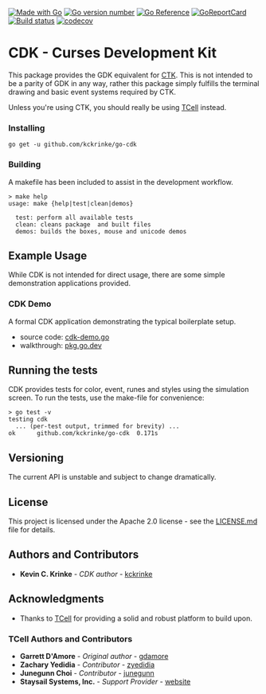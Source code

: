 [![Made with Go](https://img.shields.io/badge/Made%20with-Go-1f425f.svg)](http://golang.org)
[![Go version number](https://img.shields.io/github/go-mod/go-version/kckrinke/go-cdk.svg)](https://github.com/kckrinke/go-cdk)
[![Go Reference](https://pkg.go.dev/badge/github.com/kckrinke/go-cdk.svg)](https://pkg.go.dev/github.com/kckrinke/go-cdk)
[![GoReportCard](https://goreportcard.com/badge/github.com/kckrinke/go-cdk)](https://goreportcard.com/report/github.com/kckrinke/go-cdk)
[![Build status](https://github.com/kckrinke/go-cdk/workflows/codecov/badge.svg)](https://github.com/kckrinke/go-cdk/actions?query=workflow%3Acodecov)
[![codecov](https://codecov.io/gh/kckrinke/go-cdk/branch/trunk/graph/badge.svg?token=8AVBADVD1S)](https://codecov.io/gh/kckrinke/go-cdk)

# CDK - Curses Development Kit

This package provides the GDK equivalent for [CTK](https://github.com/kckrinke/go-ctk). This is not intended to be a parity of GDK in any way, rather this package simply fulfills the terminal drawing and basic event systems required by CTK.

Unless you're using CTK, you should really be using [TCell](https://github.com/gdamore/tcell) instead.

### Installing

```
go get -u github.com/kckrinke/go-cdk
```

### Building

A makefile has been included to assist in the development workflow.

```
> make help
usage: make {help|test|clean|demos}

  test: perform all available tests
  clean: cleans package  and built files
  demos: builds the boxes, mouse and unicode demos
```

## Example Usage

While CDK is not intended for direct usage, there are some simple demonstration applications provided.

### CDK Demo

A formal CDK application demonstrating the typical boilerplate setup.

* source code: [cdk-demo.go](_demos/cdk-demo.go)
* walkthrough: [pkg.go.dev](https://pkg.go.dev/github.com/kckrinke/go-cdk)

## Running the tests

CDK provides tests for color, event, runes and styles using the simulation screen. To run the tests, use the make-file for convenience:

```
> go test -v
testing cdk
  ... (per-test output, trimmed for brevity) ...
ok      github.com/kckrinke/go-cdk  0.171s
```

## Versioning

The current API is unstable and subject to change dramatically.

## License

This project is licensed under the Apache 2.0 license - see the [LICENSE.md](LICENSE.md) file for details.

## Authors and Contributors

* **Kevin C. Krinke** - *CDK author* - [kckrinke](https://github.com/kckrinke)

## Acknowledgments

* Thanks to [TCell](https://github.com/gdamore/tcell) for providing a solid and robust platform to build upon.

### TCell Authors and Contributors

* **Garrett D'Amore** - *Original author* - [gdamore](https://github.com/gdamore)
* **Zachary Yedidia** - *Contributor* - [zyedidia](https://github.com/zyedidia)
* **Junegunn Choi** - *Contributor* - [junegunn](https://github.com/junegunn)
* **Staysail Systems, Inc.** - *Support Provider* - [website](http://staysail.tech/)
